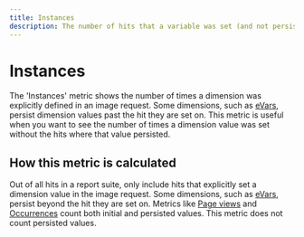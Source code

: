 ```yaml
---
title: Instances
description: The number of hits that a variable was set (and not persisted).
---
```


# Instances

The 'Instances' metric shows the number of times a dimension was explicitly defined in an image request. Some dimensions, such as [eVars](../dimensions/evar.md), persist dimension values past the hit they are set on. This metric is useful when you want to see the number of times a dimension value was set without the hits where that value persisted.

## How this metric is calculated

Out of all hits in a report suite, only include hits that explicitly set a dimension value in the image request. Some dimensions, such as [eVars](../dimensions/evar.md), persist beyond the hit they are set on. Metrics like [Page views](page-views.md) and [Occurrences](occurrences.md) count both initial and persisted values. This metric does not count persisted values.